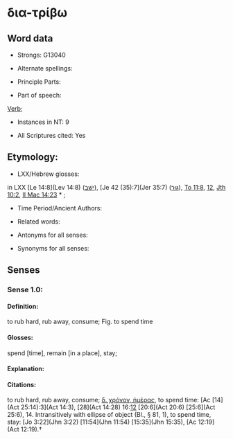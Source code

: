 # δια-τρίβω 

<!-- Status: S2=NeedsFinalCheck -->
<!-- Lexica used for edits:   -->

## Word data

* Strongs: G13040

* Alternate spellings:



* Principle Parts: 


* Part of speech: 

[Verb](http://ugg.readthedocs.io/en/latest/verb.html); 

* Instances in NT: 9

* All Scriptures cited: Yes

## Etymology: 


* LXX/Hebrew glosses: 

in LXX [Le 14:8](Lev 14:8) ([ישׁב](//en-uhl/H3427)), [Je 42 (35):7](Jer 35:7) ([גּוּר](//en-uhl/H1481)), [To 11:8](Tob.11.8), [12](Tob.11.12), [Jth 10:2](Jdt.10.2), [II Mac 14:23](2Macc.14.23) * ;

* Time Period/Ancient Authors: 


* Related words: 

* Antonyms for all senses:

* Synonyms for all senses: 


## Senses 


### Sense  1.0: 

#### Definition: 

to rub hard, rub away, consume; Fig. to spend time

#### Glosses: 

 spend [time], remain [in a place], stay;

#### Explanation: 



#### Citations: 

to rub hard, rub away, consume; [δ. χρόνον, ἡμέρας](), to spend time: [Ac [14](Act 25:14):3](Act 14:3), [28](Act 14:28) 16:[12](Tob.11.12) [20:6](Act 20:6) [25:6](Act 25:6), 14. Intransitively with ellipse of object (Bl., § 81, 1), to spend time, stay: [Jo 3:22](Jhn 3:22) [11:54](Jhn 11:54) [15:35](Jhn 15:35), [Ac 12:19](Act 12:19).†
